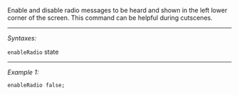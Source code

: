 Enable and disable radio messages to be heard and shown in the left lower corner of the screen. This command can be helpful during cutscenes.


---
*Syntaxes:*

`enableRadio` state

---
*Example 1:*

```sqf
enableRadio false;
```